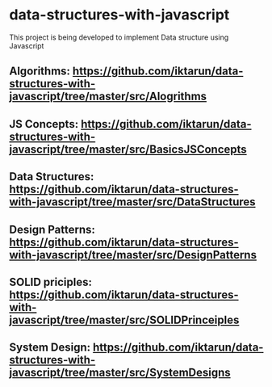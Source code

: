 # data-structures-with-javascript

This project is being developed to implement Data structure using Javascript

## Algorithms: https://github.com/iktarun/data-structures-with-javascript/tree/master/src/Alogrithms

## JS Concepts: https://github.com/iktarun/data-structures-with-javascript/tree/master/src/BasicsJSConcepts

## Data Structures: https://github.com/iktarun/data-structures-with-javascript/tree/master/src/DataStructures

## Design Patterns: https://github.com/iktarun/data-structures-with-javascript/tree/master/src/DesignPatterns

## SOLID priciples: https://github.com/iktarun/data-structures-with-javascript/tree/master/src/SOLIDPrinceiples

## System Design: https://github.com/iktarun/data-structures-with-javascript/tree/master/src/SystemDesigns
